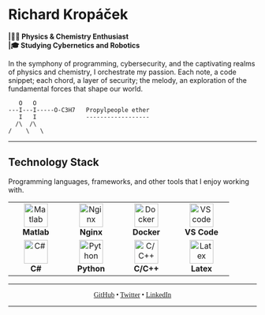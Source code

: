 # Richard Kropáček

**|👨‍🔬 Physics & Chemistry Enthusiast** <br>
**|🎓 Studying Cybernetics and Robotics**

In the symphony of programming, cybersecurity, and the captivating realms of physics and chemistry, I orchestrate my passion. Each note, a code snippet; each chord, a layer of security; the melody, an exploration of the fundamental forces that shape our world.

       O   O
    ---I---I-----O-C3H7   Propylpeople ether
       I   I              ------------------
      /\  /\
    /    \   \

---

## Technology Stack

Programming languages, frameworks, and other tools that I enjoy working with.

<div align="center">
  <table>
    <tr>
      <td align="center" width="96">
        <a href="https://www.mathworks.com/products/matlab.html" target="_blank">
          <img src="https://upload.wikimedia.org/wikipedia/commons/2/21/Matlab_Logo.png" width="48" height="48" alt="Matlab" />
        </a>
        <br><b>Matlab</b>
      </td>
      <td align="center" width="96">
        <a href="https://nginx.org/" target="_blank">
          <img src="https://www.svgrepo.com/show/373924/nginx.svg" width="48" height="48" alt="Nginx" />
        </a>
        <br><b>Nginx</b>
      </td>
      <td align="center" width="96">
        <a href="https://www.docker.com/" target="_blank">
          <img src="https://cdn3.iconfinder.com/data/icons/social-media-2169/24/social_media_social_media_logo_docker-1024.png" width="48" height="48" alt="Docker" />
        </a>
        <br><b>Docker</b>
      </td>
      <td align="center" width="96">
        <a href="https://code.visualstudio.com/" target="_blank">
          <img src="https://upload.wikimedia.org/wikipedia/commons/thumb/9/9a/Visual_Studio_Code_1.35_icon.svg/768px-Visual_Studio_Code_1.35_icon.svg.png" width="48" height="48" alt="VScode" />
        </a>
        <br><b>VS Code</b>
      </td>
    </tr>
    <tr>
      <td align="center" width="96">
        <a href="https://learn.microsoft.com/en-us/dotnet/csharp/" target="_blank">
          <img src="https://cdn2.iconfinder.com/data/icons/coding-files-extensions/512/coding-file-extension-csharp-128.png" width="48" height="48" alt="C#" />
        </a>
        <br><b>C#</b>
      </td>
      <td align="center" width="96">
        <a href="https://www.python.org/" target="_blank">
          <img src="https://cdn2.iconfinder.com/data/icons/coding-files-extensions/512/coding-file-extension-python-2-128.png" width="48" height="48" alt="Python" />
        </a>
        <br><b>Python</b>
      </td>
      <td align="center" width="96">
        <a href="https://www.iso.org/standard/74528.html" target="_blank">
          <img src="https://cdn4.iconfinder.com/data/icons/coding-files-extensions/512/coding-file-extension-c-2-128.png" width="48" height="48" alt="C/C++" />
        </a>
        <br><b>C/C++</b>
      </td>
      <td align="center" width="96">
        <a href="https://www.latex-project.org/" target="_blank">
          <img src="https://clipground.com/images/latex-png-10.png" width="48" height="48" alt="Latex" />
        </a>
        <br><b>Latex</b>
      </td>
    </tr>
  </table>
</div>

---

<p align="center" style="font-family: 'Garamond', serif;">
  <a href="https://github.com/Kropi11" target="_blank">GitHub</a> •
  <a href="https://twitter.com/Kropacek_R" target="_blank">Twitter</a> •
  <a href="https://www.linkedin.com/in/richard-kropáček-1b1921237" target="_blank">LinkedIn</a>
</p>

---
